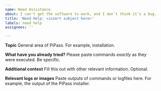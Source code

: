 ```yaml
---
name: Need Assistance
about: I can't get the software to work, and I don't think it's a bug.
title: 'Need Help: <insert subject here>'
labels: need help
assignees: ''

---
```


**Topic**
General area of PiPass. For example, installation.

**What have you already tried?**
Please paste commands _exactly_ as they were executed. Be specific.

**Additional context**
Fill this out with other relevant information. Optional.

**Relevant logs or images**
Paste outputs of commands or logfiles here. For example, the output of the PiPass installer.
